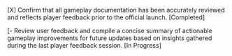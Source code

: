 [X] Confirm that all gameplay documentation has been accurately reviewed and reflects player feedback prior to the official launch. [Completed]

[- Review user feedback and compile a concise summary of actionable gameplay improvements for future updates based on insights gathered during the last player feedback session. [In Progress]